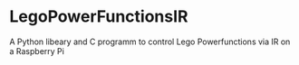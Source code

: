 # LegoPowerFunctionsIR
A Python libeary and C programm to control Lego Powerfunctions via IR on a Raspberry Pi

